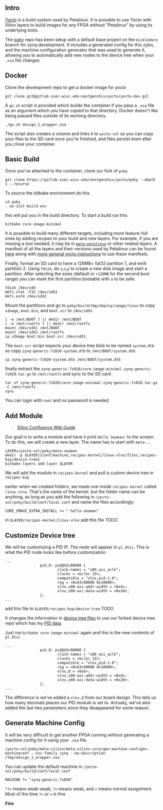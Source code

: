 ## Intro

[Yocto](https://www.yoctoproject.org) is a build system used by Petalinux. It is possible to use Yocto with Xilinx layers to build images for any FPGA without "Petalinux" by using its underlying tools.

The [poky](https://gitlab.ssec.wisc.edu/nextgenshis/yocto/poky) repo has been setup with a default base project on the `mickledore` branch for zynq development. It includes a generated config for this zybo, and the machine configuration generator that was used to generate it, allowing you to automatically add new nodes to the device tree when your `.xsa` file changes

## Docker

Clone the development repo to get a docker image for yocto

```
git clone git@gitlab.ssec.wisc.edu:nextgenshis/yocto/yocto-dev.git
```
A `go.sh` script is provided which builds the container if you pass a `.xsa` file as an argument which you have copied to that directory. Docker doesn't like being passed files outside of its working directory.

```
./go.sh design_1_wrapper.xsa
```
The script also creates a volume and links it to `yocto-vol` so you can copy your files to the SD card once you're finished, and files persist even after you close your container.

## Basic Build

Once you've attached to the container, clone our fork of `poky`
```
git clone https://gitlab.ssec.wisc.edu/nextgenshis/yocto/poky --depth 1 --recurse
```
To source the bitbake environment do this
```
cd poky
. oe-init-build-env
```
this will put you in the build directory. To start a build run this
```
bitbake core-image-minimal
```
It is possible to build many different targets, including more feature-full ones by adding recipes to your build and new layers. For example, if you are missing a tool needed, it may be in [`meta-petalinux`](https://github.com/Xilinx/meta-petalinux/tree/rel-v2023.1) or other related layers. A manifest of all the layers and their versions used by Petalinux can be found [here](https://github.com/Xilinx/yocto-manifests/tree/rel-v2023.1) along with [more general yocto instructions](https://xilinx-wiki.atlassian.net/wiki/spaces/A/pages/18841862/Install+and+Build+with+Xilinx+Yocto) to use these manifests.

Finally, format an SD card to have a 128MB+ fat32 partition 1, and ext4 partition 2. Using `fdisk`, do `o`,`n`,`p` to create a new disk image and start a partition. After selecting the sizes (default or `+128MB` for the second boot range) you can mark the first partition bootable with `a` to be safe.
```
fdisk /dev/sdX
mkfs.vfat -F32 /dev/sdX1
mkfs.ext4 /dev/sdX2
```
Mount the partitions and go to `poky/build/tmp/deploy/image/linux` to copy `uImage`, `boot.bin`, and `boot.scr` to `/dev/sdX1`
```
[ -e /mnt/BOOT ] || mkdir /mnt/BOOT
[ -e /mnt/rootfs ] || mkdir /mnt/rootfs
mount /dev/sdX1 /mnt/BOOT
mount /dev/sdX2 /mnt/rootfs
cp uImage boot.bin boot.scr /dev/sdX1
```
The `boot.scr` script expects your device tree blob to be named `system.dtb` so copy `zynq-generic-7z020-system.dtb` to `/mnt/BOOT/system.dtb`

```
cp zynq-generic-7z020-system.dtb /mnt/BOOT/system.dtb
```

finally extract the `zynq-generic-7z020/core-image-minimal-zynq-generic-7z020.tar.gz` to `/mnt/rootfs` and sync to the SD card

```
tar xf zynq-generic-7z020/core-image-minimal-zynq-generic-7z020.tar.gz -C /mnt/rootfs
sync
```
You can login with `root` and no password is needed.

## Add Module

> [Xilinx Confluence Wiki Guide](https://xilinx-wiki.atlassian.net/wiki/spaces/A/pages/57836605/Creating+a+Custom+Yocto+Layer)

Our goal is to write a module and have it print `Hello Seaman!` to the screen. To do this, we will create a new layer. The name has to start with `meta-`...
```
LAYER=/yocto-vol/poky/meta-seaman
mkdir -p $LAYER/{conf/machine,recipes-kernel/linux-xlnx/files,recipes-bsp/device-tree}
bitbake-layers add-layer $LAYER
```
We will add the module in `recipes-kernel` and pull a custom device tree in `recipes-bsp`

earlier when we created folders, we made one inside `recipes-kernel` called `linux-xlnx`. That's the name of the kernel, but the folder name can be anything, as long as you add the following in `/yocto-vol/poky/build/conf/local.conf` and name the files accordingly:
```
CORE_IMAGE_EXTRA_INSTALL += " hello-seaman"
```
in `$LAYER/recipes-kernel/linux-xlnx` add this file TODO

## Customize Device tree

We will be customizing a PID IP. The node will appear in `pl.dtsi`. This is what the PID node looks like before customization:

```
...
                pid_0: pid@43c00000 {
                        clock-names = "s00_axi_aclk";
                        clocks = <&clkc 15>;
                        compatible = "xlnx,pid-1.0";
                        reg = <0x43c00000 0x10000>;
                        xlnx,s00-axi-addr-width = <0x4>;
                        xlnx,s00-axi-data-width = <0x20>;
                };
...
```

add this file to `$LAYER/recipes-bsp/device-tree` TODO

It changes the information in [device tree files](https://gitlab.ssec.wisc.edu/nextgenshis/yocto/meta-xilinx-tools/-/tree/mickledore/recipes-bsp/device-tree) to use our forked device tree repo which has my [PID data](https://gitlab.ssec.wisc.edu/nextgenshis/yocto/device-tree/-/tree/6ed5fea3be41365d099e54058c711c2bbeba099c/pid/data)

Just run `bitbake core-image-minimal` again and this is the new contents of `pl.dtsi`
```
...
                pid_0: pid@43c00000 {
                        clock-names = "s00_axi_aclk";
                        clocks = <&clkc 15>;
                        compatible = "xlnx,pid-1.0";
                        reg = <0x43c00000 0x10000>;
                        xlnx,Q = <0x6>;
                        xlnx,s00-axi-addr-width = <0x4>;
                        xlnx,s00-axi-data-width = <0x20>;
                };
...
```
The difference is we've added a `xlnx,Q` from our board design. This tells us how many decimals places our PID module is set to. Actually, we've also added the last two parameters since they disappeared for some reason.

## Generate Machine Config

It will be very difficult to get another FPGA running without generating a machine config for it using your `.xsa` file.

```
/yocto-vol/poky/meta-xilinx/meta-xilinx-core/gen-machine-conf/gen-machineconf --soc-family zynq --hw-description /tmp/design_1_wrapper.xsa
```
You can update the default machine in `/yocto-vol/poky/build/conf/local.conf`
```
MACHINE ?= "zynq-generic-7z020"
```
`??=` means weak-weak, `?=` means weak, and `=` means normal assignment. Most of the time `?=` or `=` is fine


***Fine***